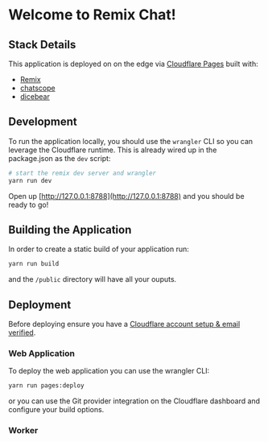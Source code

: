 # Welcome to Remix Chat!

## Stack Details

This application is deployed on on the edge via [Cloudflare Pages](https://developers.cloudflare.com/pages/) built with:

- [Remix](https://remix.run/docs)
- [chatscope](https://chatscope.io/)
- [dicebear](https://www.dicebear.com/)

## Development

To run the application locally, you should use the `wrangler` CLI so you can leverage the Cloudflare runtime. This is already wired up in the package.json as the `dev` script:

```sh
# start the remix dev server and wrangler
yarn run dev
```

Open up [http://127.0.0.1:8788](http://127.0.0.1:8788) and you should be ready to go!

## Building the Application

In order to create a static build of your application run:

```sh
yarn run build
```

and the `/public` directory will have all your ouputs.

## Deployment

Before deploying ensure you have a [Cloudflare account setup & email verified](https://dash.cloudflare.com/sign-up/pages).

### Web Application

To deploy the web application you can use the wrangler CLI:

```sh
yarn run pages:deploy
```

or you can use the Git provider integration on the Cloudflare dashboard and configure your build options.

### Worker


